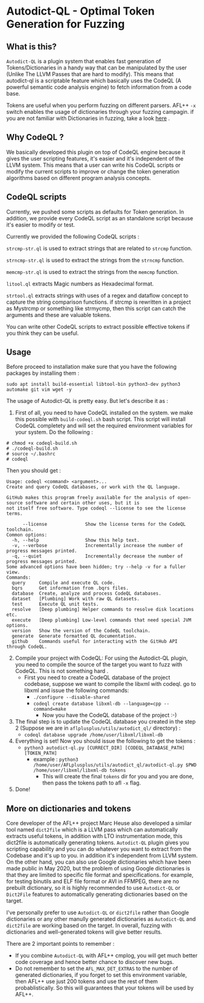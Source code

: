 # Autodict-QL - Optimal Token Generation for Fuzzing

## What is this?

`Autodict-QL` is a plugin system that enables fast generation of Tokens/Dictionaries in a handy way that can be manipulated by the user (Unlike The LLVM Passes that are hard to modify). This means that autodict-ql is a scriptable feature which basically uses the CodeQL (A powerful semantic code analysis engine) to fetch information from a code base.

Tokens are useful when you perform fuzzing on different parsers. AFL++ `-x` switch enables the usage of dictionaries through your fuzzing campagin. if you are not familiar with Dictionaries in fuzzing, take a look [here](https://github.com/AFLplusplus/AFLplusplus/tree/stable/dictionaries) .


## Why CodeQL ?
We basically developed this plugin on top of CodeQL engine because it gives the user scripting features, it's easier and it's independent of the LLVM system. This means that a user can write his CodeQL scripts or modify the current scripts to improve or change the token generation algorithms based on different program analysis concepts.


## CodeQL scripts
Currently, we pushed some scripts as defaults for Token generation. In addition, we provide every CodeQL script as an standalone script because it's easier to modify or test.

Currently we provided the following CodeQL scripts :

`strcmp-str.ql` is used to extract strings that are related to `strcmp` function.

`strncmp-str.ql` is used to extract the strings from the `strncmp` function.

`memcmp-str.ql` is used to extract the strings from the `memcmp` function.

`litool.ql` extracts Magic numbers as Hexadecimal format.

`strtool.ql` extracts strings with uses of a regex and dataflow concept to capture the string comparison functions. if strcmp is rewritten in a project as Mystrcmp or something like strmycmp, then this script can catch the arguments and these are valuable tokens.

You can write other CodeQL scripts to extract possible effective tokens if you think they can be useful.


## Usage

Before proceed to installation make sure that you have the following packages by installing them :
```shell
sudo apt install build-essential libtool-bin python3-dev python3 automake git vim wget -y
```
The usage of Autodict-QL is pretty easy. But let's describe it as :

1. First of all, you need to have CodeQL installed on the system. we make this possible with `build-codeql.sh` bash script. This script will install CodeQL completety and will set the required environment variables for your system.
Do the following :
```shell
# chmod +x codeql-build.sh
# ./codeql-build.sh
# source ~/.bashrc
# codeql 
```
Then you should get :

```shell
Usage: codeql <command> <argument>...
Create and query CodeQL databases, or work with the QL language.

GitHub makes this program freely available for the analysis of open-source software and certain other uses, but it is
not itself free software. Type codeql --license to see the license terms.

      --license              Show the license terms for the CodeQL toolchain.
Common options:
  -h, --help                 Show this help text.
  -v, --verbose              Incrementally increase the number of progress messages printed.
  -q, --quiet                Incrementally decrease the number of progress messages printed.
Some advanced options have been hidden; try --help -v for a fuller view.
Commands:
  query     Compile and execute QL code.
  bqrs      Get information from .bqrs files.
  database  Create, analyze and process CodeQL databases.
  dataset   [Plumbing] Work with raw QL datasets.
  test      Execute QL unit tests.
  resolve   [Deep plumbing] Helper commands to resolve disk locations etc.
  execute   [Deep plumbing] Low-level commands that need special JVM options.
  version   Show the version of the CodeQL toolchain.
  generate  Generate formatted QL documentation.
  github    Commands useful for interacting with the GitHub API through CodeQL.
```

2. Compile your project with CodeQL: For using the Autodict-QL plugin, you need to compile the source of the target you want to fuzz with CodeQL. This is not something hard .
	- First you need to create a CodeQL database of the project codebase, suppose we want to compile the libxml with codeql. go to libxml and issue the following commands:
		- `./configure --disable-shared`
		- `codeql create database libxml-db --language=cpp --command=make`
			- Now you have the CodeQL database of the project :-)
3. The final step is to update the CodeQL database you created in the step 2 (Suppose we are in `aflplusplus/utils/autodict_ql/` directory) :
	- `codeql database upgrade /home/user/libxml/libxml-db`
4. Everything is set! Now you should issue the following to get the tokens :
	- `python3 autodict-ql.py [CURRECT_DIR] [CODEQL_DATABASE_PATH] [TOKEN_PATH]`
		- example : `python3 /home/user/AFLplusplus/utils/autodict_ql/autodict-ql.py $PWD /home/user/libxml/libxml-db tokens`
			- This will create the final `tokens` dir for you and you are done, then pass the tokens path to afl `-x` flag.
5. Done! 


## More on dictionaries and tokens
Core developer of the AFL++ project Marc Heuse also developed a similar tool named `dict2file` which is a LLVM pass which can automatically extracts useful tokens, in addition with LTO instrumentation mode, this dict2file is automatically generating tokens. `Autodict-QL` plugin gives you scripting capability and you can do whatever you want to extract from the Codebase and it's up to you. in addition it's independent from LLVM system.
On the other hand, you can also use Google dictionaries which have been made public in May 2020, but the problem of using Google dictionaries is that they are limited to specific file format and speicifications. for example, for testing binutils and ELF file format or AVI in FFMPEG, there are no prebuilt dictionary, so it is highly recommended to use `Autodict-QL` or `Dict2File` features to automatically generating dictionaries based on the target.

I've personally prefer to use `Autodict-QL` or `dict2file` rather than Google dictionaries or any other manully generated dictionaries as `Autodict-QL` and `dict2file` are working based on the target.
In overall, fuzzing with dictionaries and well-generated tokens will give better results.

There are 2 important points to remember :

- If you combine `Autodict-QL` with AFL++ cmplog, you will get much better code coverage and hence better chance to discover new bugs.
- Do not remember to set the `AFL_MAX_DET_EXTRAS` to the number of generated dictionaries, if you forget to set this environment variable, then AFL++ use just 200 tokens and use the rest of them probablistically. So this will guarantees that your tokens will be used by AFL++.


